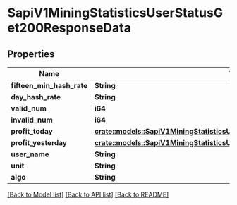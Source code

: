 # SapiV1MiningStatisticsUserStatusGet200ResponseData

## Properties

Name | Type | Description | Notes
------------ | ------------- | ------------- | -------------
**fifteen_min_hash_rate** | **String** |  | 
**day_hash_rate** | **String** |  | 
**valid_num** | **i64** |  | 
**invalid_num** | **i64** |  | 
**profit_today** | [**crate::models::SapiV1MiningStatisticsUserStatusGet200ResponseDataProfitToday**](_sapi_v1_mining_statistics_user_status_get_200_response_data_profitToday.md) |  | 
**profit_yesterday** | [**crate::models::SapiV1MiningStatisticsUserStatusGet200ResponseDataProfitToday**](_sapi_v1_mining_statistics_user_status_get_200_response_data_profitToday.md) |  | 
**user_name** | **String** |  | 
**unit** | **String** |  | 
**algo** | **String** |  | 

[[Back to Model list]](../README.md#documentation-for-models) [[Back to API list]](../README.md#documentation-for-api-endpoints) [[Back to README]](../README.md)


